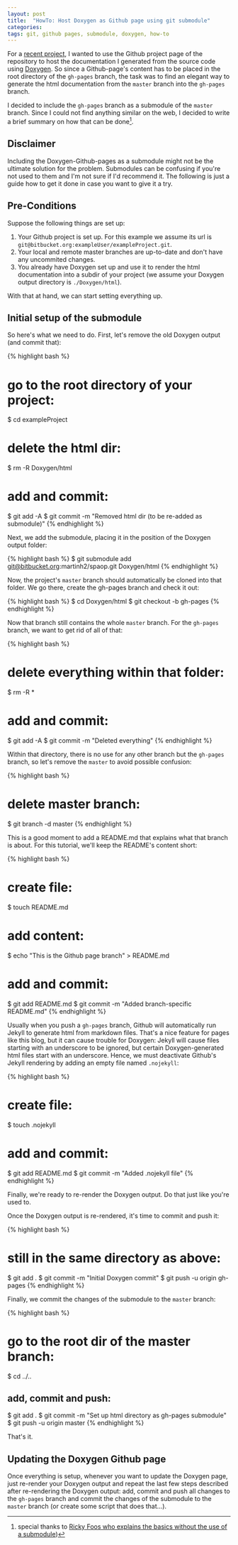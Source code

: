 ```yaml
---
layout: post
title:  "HowTo: Host Doxygen as Github page using git submodule"
categories: 
tags: git, github pages, submodule, doxygen, how-to
---
```


For a [recent project](https://github.com/MartinHH/SPAOP), I wanted to use the Github project page of the repository to host the documentation I generated from the source code using [Doxygen](http://www.doxygen.org/). So since a Github-page's content has to be placed in the root directory of the `gh-pages` branch, the task was to find an elegant way to generate the html documentation from the `master` branch into the `gh-pages` branch.

I decided to include the `gh-pages` branch as a submodule of the `master` branch. Since I could not find anything similar on the web, I decided to write a brief summary on how that can be done[^1].

## Disclaimer

Including the Doxygen-Github-pages as a submodule might not be the ultimate solution for the problem. Submodules can be confusing if you're not used to them and I'm not sure if I'd recommend it. The following is just a guide how to get it done in case you want to give it a try.

## Pre-Conditions

Suppose the following things are set up:

1. Your Github project is set up. For this example we assume its url is `git@bitbucket.org:exampleUser/exampleProject.git`.
2. Your local and remote master branches are up-to-date and don't have any uncommited changes.
3. You already have Doxygen set up and use it to render the html documentation into a subdir of your project (we assume your Doxygen output directory is `./Doxygen/html`).

With that at hand, we can start setting everything up.


## Initial setup of the submodule

So here's what we need to do. First, let's remove the old Doxygen output (and commit that):

{% highlight bash %}
# go to the root directory of your project:
$ cd exampleProject	
# delete the html dir:
$ rm -R Doxygen/html
# add and commit:
$ git add -A
$ git commit -m "Removed html dir (to be re-added as submodule)"
{% endhighlight %}

Next, we add the submodule, placing it in the position of the Doxygen output folder:

{% highlight bash %}
$ git submodule add git@bitbucket.org:martinh2/spaop.git Doxygen/html
{% endhighlight %}

Now, the project's `master` branch should automatically be cloned into that folder. We go there, create the gh-pages branch and check it out:

{% highlight bash %}
$ cd Doxygen/html
$ git checkout -b gh-pages
{% endhighlight %}

Now that branch still contains the whole `master` branch. For the `gh-pages` branch, we want to get rid of all of that:

{% highlight bash %}
# delete everything within that folder:
$ rm -R *
# add and commit:
$ git add -A
$ git commit -m "Deleted everything"
{% endhighlight %}

Within that directory, there is no use for any other branch but the `gh-pages` branch, so let's remove the `master` to avoid possible confusion:

{% highlight bash %}
# delete master branch:
$ git branch -d master
{% endhighlight %}

This is a good moment to add a README.md that explains what that branch is about. For this tutorial, we'll keep the README's content short:

{% highlight bash %}
# create file:
$ touch README.md
# add content:
$ echo "This is the Github page branch" > README.md
# add and commit:
$ git add README.md
$ git commit -m "Added branch-specific README.md"
{% endhighlight %}

Usually when you push a `gh-pages` branch, Github will automatically run Jekyll to generate html from markdown files. That's a nice feature for pages like this blog, but it can cause trouble for Doxygen: Jekyll will cause files starting with an underscore to be ignored, but certain Doxygen-generated html files start with an underscore. Hence, we must deactivate Github's Jekyll rendering by adding an empty file named `.nojekyll`:

{% highlight bash %}
# create file:
$ touch .nojekyll
# add and commit:
$ git add README.md
$ git commit -m "Added .nojekyll file"
{% endhighlight %}

Finally, we're ready to re-render the Doxygen output. Do that just like you're used to.

Once the Doxygen output is re-rendered, it's time to commit and push it:

{% highlight bash %}
# still in the same directory as above:
$ git add .
$ git commit -m "Initial Doxygen commit"
$ git push -u origin gh-pages
{% endhighlight %}

Finally, we commit the changes of the submodule to the `master` branch:

{% highlight bash %}
# go to the root dir of the master branch:
$ cd ../..
## add, commit and push:
$ git add .
$ git commit -m "Set up html directory as gh-pages submodule"
$ git push -u origin master
{% endhighlight %}

That's it.

## Updating the Doxygen Github page

Once everything is setup, whenever you want to update the Doxygen page, just re-render your Doxygen output and repeat the last few steps described after re-rendering the Doxygen output: add, commit and push all changes to the `gh-pages` branch and commit the changes of the submodule to the `master` branch (or create some script that does that...).

[^1]: special thanks to [Ricky Foos who explains the basics without the use of a submodule](http://rickfoosusa.blogspot.de/2011/10/howto-use-doxygen-with-github.html))